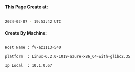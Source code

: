 
   
#### This Page Create at:

```bash

2024-02-07 - 19:53:42 UTC

```

#### Create By Machine:

```bash

Host Name : fv-az1113-540

platform  : Linux-6.2.0-1019-azure-x86_64-with-glibc2.35

Ip Local  : 10.1.0.67

```

